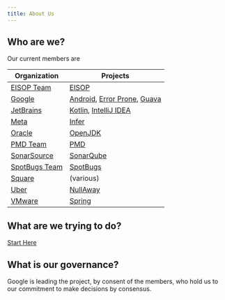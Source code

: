 ```yaml
---
title: About Us
---
```


## Who are we?

Our current members are

| Organization                                  | Projects                                     |
|-----------------------------------------------|----------------------------------------------|
| [EISOP Team](https://github.com/eisop)        | [EISOP](https://eisop.uwaterloo.ca)          |
| [Google](https://google.com)                  | [Android](https://www.android.com), [Error Prone](https://errorprone.info), [Guava](https://github.com/google/guava) |
| [JetBrains](https://www.jetbrains.com/)       | [Kotlin](https://kotlinlang.org/), [IntelliJ IDEA](https://www.jetbrains.com/idea/) |
| [Meta](https://about.facebook.com)            | [Infer](https://www.fbinfer.com)             |
| [Oracle](https://www.oracle.com)              | [OpenJDK](https://openjdk.java.net)          |
| [PMD Team](https://pmd.github.io/)            | [PMD](https://pmd.github.io/)                |
| [SonarSource](https://www.sonarsource.com/)   | [SonarQube](https://www.sonarqube.org/)      |
| [SpotBugs Team](https://github.com/spotbugs/) | [SpotBugs](http://spotbugs.rtfd.io/)         |
| [Square](https://squareup.com)                | (various)                                    |
| [Uber](https://uber.com)                      | [NullAway](https://github.com/uber/NullAway) |
| [VMware](https://www.vmware.com/)             | [Spring](https://tanzu.vmware.com/spring-app-framework) |

## What are we trying to do?

[Start Here](start-here)

## What is our governance?

Google is leading the project, by consent of the members, who hold us to our
commitment to make decisions by consensus.

